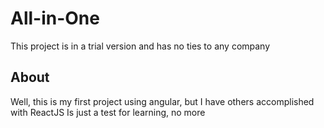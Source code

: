 # All-in-One

This project is in a trial version and has no ties to any company

## About

Well, this is my first project using angular, but I have others accomplished with ReactJS
Is just a test for learning, no more
